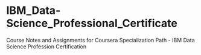 # IBM_Data-Science_Professional_Certificate
Course Notes and Assignments for Coursera Specialization Path - IBM Data Science Profession Certification
